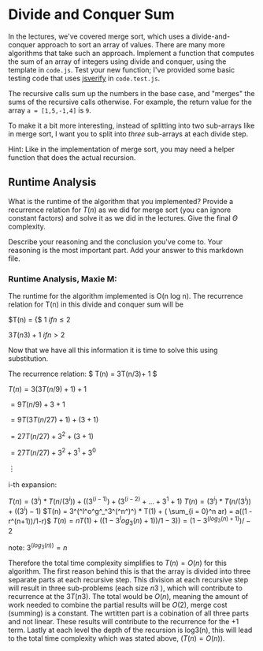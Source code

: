 # Divide and Conquer Sum

In the lectures, we've covered merge sort, which uses a divide-and-conquer
approach to sort an array of values. There are many more algorithms that take
such an approach. Implement a function that computes the sum of an array of
integers using divide and conquer, using the template in `code.js`. Test your
new function; I've provided some basic testing code that uses
[jsverify](https://jsverify.github.io/) in `code.test.js`.

The recursive calls sum up the numbers in the base case, and "merges" the sums
of the recursive calls otherwise. For example, the return value for the array `a
= [1,5,-1,4]` is `9`.

To make it a bit more interesting, instead of splitting into two sub-arrays like
in merge sort, I want you to split into *three* sub-arrays at each divide step.

Hint: Like in the implementation of merge sort, you may need a helper function
that does the actual recursion.

## Runtime Analysis

What is the runtime of the algorithm that you implemented? Provide a recurrence
relation for $T(n)$ as we did for merge sort (you can ignore constant factors)
and solve it as we did in the lectures. Give the final $\Theta$ complexity.

Describe your reasoning and the conclusion you've come to. Your reasoning is the
most important part. Add your answer to this markdown file.


### Runtime Analysis, Maxie M:

The runtime for the algorithm implemented is O(n log n). The recurrence relation for T(n) in this divide and conquer sum will be

$T(n) = {$
$1$                $if n ≤ 2$

$3T(n3) + 1$     $if n > 2$

Now that we have all this information it is time to solve this using substitution.  

The recurrence relation: $ T(n) = 3T(n/3)+ 1 $

$T(n) = 3(3T(n/9)+ 1) + 1$

$= 9T(n/9) + 3 + 1$

$= 9T(3T(n/27) + 1) + (3 + 1)$

$= 27T(n/27) + 3^2 + (3 + 1)$

$= 27T(n/27) + 3^2 + 3^1 + 3^0$

$︙$

i-th expansion: 

$T(n) = (3^i)*T(n/(3^i)) + ((3^(i-1)) + (3^(i-2) + ... + 3^1 + 1)$
$T(n) = (3^i)*T(n/(3^i)) + ((3^i) - 1)$
$T(n) = 3^(^l^o^g^_^3^(^n^)^) * T(1) + ( \sum_{i = 0}^n ar) = a((1 - r^(n+1))/1-r)$
$T(n) = n T(1) + ((1-3^log_3(n)+1))/1 - 3)) = (1- 3^(log_3(n) +1))/ -2$

note: $3^(log_3(n)) = n$

Therefore the total time complexity simplifies to $T(n)=O(n)$ for this algorithm. The first reason behind this is that the array is divided into three separate parts at each recursive step. This division at each recursive step will result in three sub-problems (each size $n3$ ), which will contribute to recurrence at the $3T(n3)$. The total would be $O(n)$, meaning the amount of work needed to combine the partial results will be $O(2)$, merge cost (summing) is a constant. The wrtitten part is a cobination of all three parts and not linear. These results will contribute to the recurrence for the +1 term. Lastly at each level the depth of the recursion is log3(n), this will lead to the total time complexity which was stated above, ($T(n)=O(n)$). 
